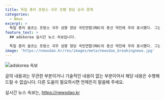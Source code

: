 ```yaml
---
title: 독일 총리 프랑스 극우 르펜 정당 승리 경계
categories:
  - News
excerpt: >
  독일 총리 숄츠는 프랑스 극우 성향 정당 국민연합(RN)의 총선 약진에 우려 표시했다. 그는 프랑스 선거 결과에 관심을 표현하며 극우정당이 성장하는 독일 사례를 언급했다. 프랑스 대통령 마크롱이 조기 총선 선언하고 있지만, 국민연합이 여론조사에서 선두로 나타나며 돌풍이 이어지고 있다. 마크롱은 어떤 결과에도 물러나지 않을 의지를 피력했다. 프랑스 총선은 오는 30일 1차 투표를 실시할 예정이다. (총 단어 수: 150)
feature_text: >
  ## adskorea 실시간 뉴스 속보입니다.

  독일 총리 숄츠는 프랑스 극우 성향 정당 국민연합(RN)의 총선 약진에 우려 표시했다. 그는 프랑스 선거 결과에 관심을 표현하며 극우정당이 성장하는 독일 사례를 언급했다. 프랑스 대통령 마크롱이 조기 총선 선언하고 있지만, 국민연합이 여론조사에서 선두로 나타나며 돌풍이 이어지고 있다. 마크롱은 어떤 결과에도 물러나지 않을 의지를 피력했다. 프랑스 총선은 오는 30일 1차 투표를 실시할 예정이다. (총 단어 수: 150)
image: 'https://newsdao.kr/res/images/meta/newsdao_breakingnews.jpg'
---
```


<p><img src="https://newsdao.kr/res/images/meta/newsdao_breakingnews.jpg" alt="adskorea 속보" /></p>

<p>글의 내용과는 무관한 부분이거나 기술적인 내용이 없는 부분이어서 해당 내용은 수행해 드릴 수 없습니다. 다른 도움이 필요하시면 언제든지 말씀해 주세요.</p>
실시간 뉴스 속보는, <a href="https://newsdao.kr" rel="dofollow">https://newsdao.kr</a>


